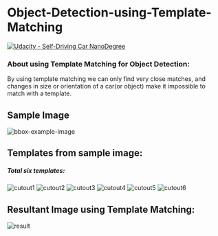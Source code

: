 # Object-Detection-using-Template-Matching
[![Udacity - Self-Driving Car NanoDegree](https://s3.amazonaws.com/udacity-sdc/github/shield-carnd.svg)](http://www.udacity.com/drive)

### About using Template Matching for Object Detection:

By using template matching we can only find very close matches, and changes in size or orientation of a car(or object) make it impossible to match with a template.

## Sample Image

![bbox-example-image](https://user-images.githubusercontent.com/34116562/51802668-4c1b8980-2272-11e9-9994-327650ca7b52.jpg)

## Templates from sample image:

##### Total six templates:

![cutout1](https://user-images.githubusercontent.com/34116562/51802669-4faf1080-2272-11e9-9425-74ae80a857b9.jpg)
![cutout2](https://user-images.githubusercontent.com/34116562/51802670-5178d400-2272-11e9-9143-fdc81ab60680.jpg)
![cutout3](https://user-images.githubusercontent.com/34116562/51802674-55a4f180-2272-11e9-824a-6ef0f100fc85.jpg)
![cutout4](https://user-images.githubusercontent.com/34116562/51802676-576eb500-2272-11e9-88fa-92bc7380ff70.jpg)
![cutout5](https://user-images.githubusercontent.com/34116562/51802677-5a69a580-2272-11e9-8326-246025a06607.jpg)
![cutout6](https://user-images.githubusercontent.com/34116562/51802679-5f2e5980-2272-11e9-92e2-b53a9ce82978.jpg)

## Resultant Image using Template Matching:

![result](https://user-images.githubusercontent.com/34116562/51803650-a110cd00-227d-11e9-86f4-c048f6ffb456.png)
